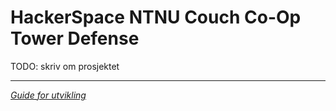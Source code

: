 # HackerSpace NTNU Couch Co-Op Tower Defense
TODO: skriv om prosjektet

---

*[Guide for utvikling](Assets/README.md)*

